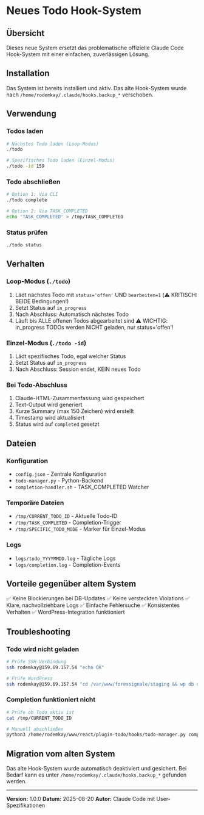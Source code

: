 # Neues Todo Hook-System

## Übersicht
Dieses neue System ersetzt das problematische offizielle Claude Code Hook-System mit einer einfachen, zuverlässigen Lösung.

## Installation
Das System ist bereits installiert und aktiv. Das alte Hook-System wurde nach `/home/rodemkay/.claude/hooks.backup_*` verschoben.

## Verwendung

### Todos laden
```bash
# Nächstes Todo laden (Loop-Modus)
./todo

# Spezifisches Todo laden (Einzel-Modus)
./todo -id 159
```

### Todo abschließen
```bash
# Option 1: Via CLI
./todo complete

# Option 2: Via TASK_COMPLETED
echo 'TASK_COMPLETED' > /tmp/TASK_COMPLETED
```

### Status prüfen
```bash
./todo status
```

## Verhalten

### Loop-Modus (`./todo`)
1. Lädt nächstes Todo mit `status='offen'` UND `bearbeiten=1` (⚠️ KRITISCH: BEIDE Bedingungen!)
2. Setzt Status auf `in_progress`
3. Nach Abschluss: Automatisch nächstes Todo
4. Läuft bis ALLE offenen Todos abgearbeitet sind
⚠️ WICHTIG: in_progress TODOs werden NICHT geladen, nur status='offen'!

### Einzel-Modus (`./todo -id`)
1. Lädt spezifisches Todo, egal welcher Status
2. Setzt Status auf `in_progress`
3. Nach Abschluss: Session endet, KEIN neues Todo

### Bei Todo-Abschluss
1. Claude-HTML-Zusammenfassung wird gespeichert
2. Text-Output wird generiert
3. Kurze Summary (max 150 Zeichen) wird erstellt
4. Timestamp wird aktualisiert
5. Status wird auf `completed` gesetzt

## Dateien

### Konfiguration
- `config.json` - Zentrale Konfiguration
- `todo-manager.py` - Python-Backend
- `completion-handler.sh` - TASK_COMPLETED Watcher

### Temporäre Dateien
- `/tmp/CURRENT_TODO_ID` - Aktuelle Todo-ID
- `/tmp/TASK_COMPLETED` - Completion-Trigger
- `/tmp/SPECIFIC_TODO_MODE` - Marker für Einzel-Modus

### Logs
- `logs/todo_YYYYMMDD.log` - Tägliche Logs
- `logs/completion.log` - Completion-Events

## Vorteile gegenüber altem System
✅ Keine Blockierungen bei DB-Updates
✅ Keine versteckten Violations
✅ Klare, nachvollziehbare Logs
✅ Einfache Fehlersuche
✅ Konsistentes Verhalten
✅ WordPress-Integration funktioniert

## Troubleshooting

### Todo wird nicht geladen
```bash
# Prüfe SSH-Verbindung
ssh rodemkay@159.69.157.54 "echo OK"

# Prüfe WordPress
ssh rodemkay@159.69.157.54 "cd /var/www/forexsignale/staging && wp db query 'SELECT COUNT(*) FROM stage_project_todos WHERE status=\"offen\" AND bearbeiten=1'"
```

### Completion funktioniert nicht
```bash
# Prüfe ob Todo aktiv ist
cat /tmp/CURRENT_TODO_ID

# Manuell abschließen
python3 /home/rodemkay/www/react/plugin-todo/hooks/todo-manager.py complete
```

## Migration vom alten System
Das alte Hook-System wurde automatisch deaktiviert und gesichert. Bei Bedarf kann es unter `/home/rodemkay/.claude/hooks.backup_*` gefunden werden.

---

**Version:** 1.0.0
**Datum:** 2025-08-20
**Autor:** Claude Code mit User-Spezifikationen